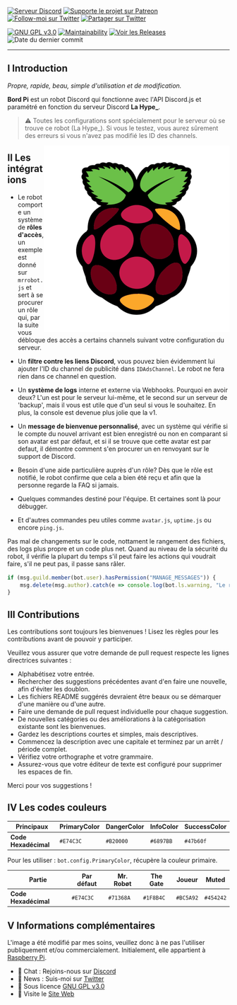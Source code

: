 [![Serveur Discord](https://flat.badgen.net/badge/Rejoindre%20le/serveur%20Discord/7289DA?icon=discord)](https://thomasbnt.fr/discord/?utm_source=link_github_bordpi?utm_medium=github) 
[![Supporte le projet sur Patreon](https://img.shields.io/endpoint.svg?url=https://shieldsio-patreon.herokuapp.com/thomasbnt&style=flat-square)](https://www.patreon.com/thomasbnt)
[![Follow-moi sur Twitter](https://flat.badgen.net/badge/Follow/Moi/33A1F2?icon=twitter)](https://twitter.com/Hyprimort)
[![Partager sur Twitter](https://img.shields.io/twitter/url?label=Partager%20sur%20Twitter&url=https%3A%2F%2Fgithub.com%2Fthomasbnt%2FBord-Pi)](https://twitter.com/intent/tweet?text=Un%20robot%20Discord%20gérant%20et%20aidant%20les%20utilisateurs%20pour%20le%20serveur%20La%20Hype_&url=https%3A%2F%2Fgithub.com%2Fthomasbnt%2FBord-Pi)

[![GNU GPL v3.0](https://flat.badgen.net/github/license/thomasbnt/Bord-Pi)](LICENSE)
[![Maintainability](https://api.codeclimate.com/v1/badges/b0bf1aab3e4bfb75b16e/maintainability)](https://codeclimate.com/github/thomasbnt/Bord-Pi/maintainability)
[![Voir les Releases](https://flat.badgen.net/github/release/thomasbnt/Bord-Pi)](https://github.com/thomasbnt/Bord-Pi/releases)
![Date du dernier commit](https://flat.badgen.net/github/last-commit/thomasbnt/Bord-Pi)

____


## I Introduction

*Propre, rapide, beau, simple d'utilisation et de modification.*

**Bord Pi** est un robot Discord qui fonctionne avec l'API Discord.js et paramétré en fonction du serveur Discord **La Hype_**.

> ⚠ Toutes les configurations sont spécialement pour le serveur où se trouve ce robot (La Hype_). Si vous le testez, vous aurez sûrement des erreurs si vous n'avez pas modifié les ID des channels.

<img src="bordpi.png" alt="Logo Bord Pi" align="right" />

## II Les intégrations

- Le robot comporte un système de **rôles d'accès**, un exemple est donné sur `mrrobot.js` et sert à se procurer un rôle qui, par la suite vous débloque des accès a certains channels suivant votre configuration du serveur.

- Un **filtre contre les liens Discord**, vous pouvez bien évidemment lui ajouter l'ID du channel de publicité dans `IDAdsChannel`. Le robot ne fera rien dans ce channel en question.

- Un **système de logs** interne et externe via Webhooks. Pourquoi en avoir deux? L'un est pour le serveur lui-même, et le second sur un serveur de 'backup', mais il vous est utile que d'un seul si vous le souhaitez. En plus, la console est devenue plus jolie que la v1.

- Un **message de bienvenue personnalisé**, avec un système qui vérifie si le compte du nouvel arrivant est bien enregistré ou non en comparant si son avatar est par défaut, et si il se trouve que cette avatar est par defaut, il démontre comment s'en procurer un en renvoyant sur le support de Discord. 

- Besoin d'une aide particulière auprès d'un rôle? Dès que le rôle est notifié, le robot confirme que cela a bien été reçu et afin que la personne regarde la FAQ si jamais.


- Quelques commandes destiné pour l'équipe. Et certaines sont là pour débugger. 

- Et d'autres commandes peu utiles comme `avatar.js`, `uptime.js` ou encore `ping.js`.

Pas mal de changements sur le code, nottament le rangement des fichiers, des logs plus propre et un code plus net.
Quand au niveau de la sécurité du robot, il vérifie la plupart du temps s'il peut faire les actions qui voudrait faire, s'il ne peut pas, il passe sans râler. 

```js
if (msg.guild.member(bot.user).hasPermission("MANAGE_MESSAGES")) {
    msg.delete(msg.author).catch(e => console.log(bot.ls.warning, "Le robot n'a pas la permission de supprimer la commande faite par l'utilisateur."))
}
```

## III Contributions

Les contributions sont toujours les bienvenues ! Lisez les règles pour les contributions avant de pouvoir y participer.


Veuillez vous assurer que votre demande de pull request respecte les lignes directrices suivantes :

- Alphabétisez votre entrée.
- Rechercher des suggestions précédentes avant d'en faire une nouvelle, afin d'éviter les doublon.
- Les fichiers README suggérés devraient être beaux ou se démarquer d'une manière ou d'une autre.
- Faire une demande de pull request individuelle pour chaque suggestion.
- De nouvelles catégories ou des améliorations à la catégorisation existante sont les bienvenues.
- Gardez les descriptions courtes et simples, mais descriptives.
- Commencez la description avec une capitale et terminez par un arrêt / période complet.
- Vérifiez votre orthographe et votre grammaire.
- Assurez-vous que votre éditeur de texte est configuré pour supprimer les espaces de fin.

Merci pour vos suggestions !


## IV Les codes couleurs


| **Principaux**  | PrimaryColor | DangerColor | InfoColor | SuccessColor | 
|---------|------------|----------|----------|----------|
| **Code Hexadécimal** | `#E74C3C`   | `#B20000`  | `#6897BB`  | `#47b60f` |

Pour les utiliser : `bot.config.PrimaryColor`, récupère la couleur primaire.

| **Partie**  | Par défaut | Mr. Robøt | The Gate | Joueur | Muted |
|---------|------------|----------|----------|----------|----------|
| **Code Hexadécimal** | `#E74C3C`   | `#71368A`  | `#1F8B4C`  | `#BC5A92` | `#454242` |

## V Informations complémentaires

L'image a été modifié par mes soins, veuillez donc à ne pas l'utiliser publiquement et/ou commercialement. 
Initialement, elle appartient à [Raspberry Pi](https://www.raspberrypi.org/trademark-rules/). 

- 💬  Chat : Rejoins-nous sur [Discord](https://thomasbnt.fr/discord/)
- 📣  News : Suis-moi sur [Twitter](https://twitter.com/Hyprimort)
- 📕  Sous licence [GNU GPL v3.0](LICENSE)
- 🔗  Visite le [Site Web](https://thomasbnt.fr)
